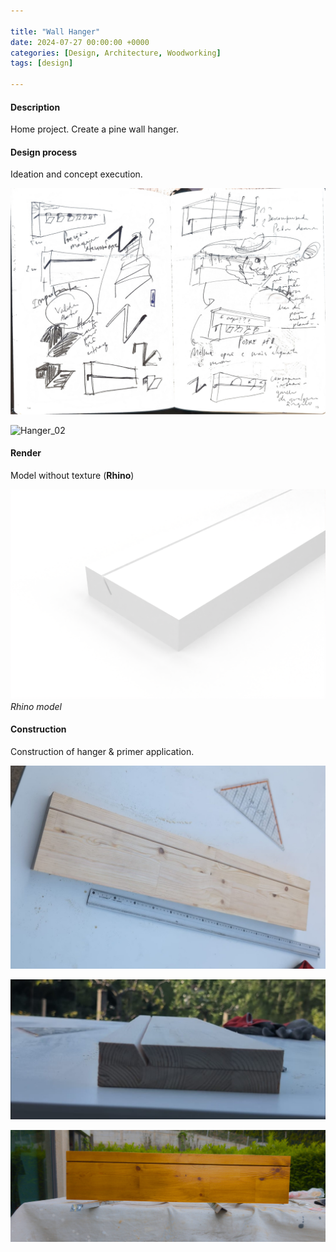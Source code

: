 ```yaml
---

title: "Wall Hanger"
date: 2024-07-27 00:00:00 +0000
categories: [Design, Architecture, Woodworking]
tags: [design]

---
```


#### Description

Home project. Create a pine wall hanger.

#### Design process

Ideation and concept execution.

![Hanger_01](../assets/img/hanger/Ideation_01.jpg)

![Hanger_02](../assets/img/hanger/Ideation_02.jpg)

#### Render

Model without texture (**Rhino**)

![Model](../assets/img/hanger/render_wood.png)
*Rhino model*

#### Construction

Construction of hanger & primer application.

![Construction_01](../assets/img/hanger/construction_01.jpg)

![Construction_02](../assets/img/hanger/construction_02.jpg)

![Construction_03](../assets/img/hanger/primer.jpg)
